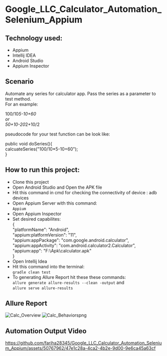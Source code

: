 # Google_LLC_Calculator_Automation_Selenium_Appium

## Technology used:
- Appium
- Intellij IDEA
- Android Studio
- Appium Inspector

## Scenario
Automate any series for calculator app. Pass the series as a parameter to test method.  
For an example:  

100/10*5-10+60  
or  
50+10-20*2+10/2  

pseudocode for your test function can be look like:  

public void doSeries(){  
calcuateSeries("100/10*5-10+60");  
}  

## How to run this project:
- Clone this project
- Open Android Studio and Open the APK file
- Hit this command in cmd for checking the connectivity of device : adb devices
- Open Appium Server with this command:  
  ```Appium```  
- Open Appium Inspector
- Set desired capabilites:  
  {  
    "platformName": "Android",  
    "appium:platformVersion": "11",  
    "appium:appPackage": "com.google.android.calculator",  
    "appium:appActivity": "com.android.calculator2.Calculator",  
    "appium:app": "F:\\Apk\\calculator.apk"  
  }  
- Open Intellij Idea
- Hit this command into the terminal:  
  ```gradle clean test```  
- To generating Allure Report hit these these commands:  
  ```allure generate allure-results --clean -output``` and     
  ```allure serve allure-results```

## Allure Report
![Calc_Overview](https://github.com/fariha28345/Google_LLC_Calculator_Automation_Selenium_Appium/assets/50767962/434b4d4e-201c-4f50-b30b-9f5bb49d3e83)
 ![Calc_Behaviorspng](https://github.com/fariha28345/Google_LLC_Calculator_Automation_Selenium_Appium/assets/50767962/161130fd-0f10-4b82-9e6d-771f32f4c15b)

## Automation Output Video
https://github.com/fariha28345/Google_LLC_Calculator_Automation_Selenium_Appium/assets/50767962/47e1c28a-4ca2-4b2e-9d00-9e6ca45a63cf


